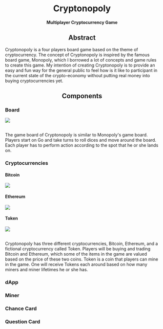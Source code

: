 <div style="text-align:center;">
<h1>Cryptonopoly</h1>
<h4>Multiplayer Cryptocurrency Game<h4>
</div>

<p align:"center">
<h2 style="text-align:center;">Abstract</h2>

<p>Cryptonopoly is a four players board game based on the theme of cryptocurrency. The concept of Cryptonopoly is inspired by the famous board game, Monopoly, which I borrowed a lot of concepts and game rules to create this game. My intention of creating Cryptonopoly is to provide an easy and fun way for the general public to feel how is it like to participant in the current state of the crypto-economy without putting real money into buying cryptocurrencies yet. </p>
<h2 style="text-align:center;">Components</h2>

<h3>Board</h3>
<img src="https://raw.githubusercontent.com/jimmyadg/Cryptonopoly/master/photos/digital/board.png"/>
<br><br>
<p>The game board of Cryptonopoly is similar to Monopoly's game board. Players start on Go and take turns to roll dices and move around the board. Each player has to perform action according to the spot that he or she lands on.</p>

<h3>Cryptocurrencies</h3>
<h4>Bitcoin</h4>
<img src="https://raw.githubusercontent.com/jimmyadg/Cryptonopoly/master/photos/digital/bitcoin.png" width:"300">

<h4>Ethereum</h4>
<img src="https://raw.githubusercontent.com/jimmyadg/Cryptonopoly/master/photos/digital/ethereum.png" width:"300">

<h4>Token</h4>
<img src="https://raw.githubusercontent.com/jimmyadg/Cryptonopoly/master/photos/digital/token.png" width:"300">
<br><br>

Cryptonopoly has three different cryptocurrencies, Bitcoin, Ethereum, and a fictional cryptocurrency called Token. Players will be buying and trading Bitcoin and Ethereum, which some of the items in the game are valued based on the price of these two coins. Token is a coin that players can mine in the game. One will receive Tokens each around based on how many miners and miner lifetimes he or she has.


<h3>dApp</h3>

<h3>Miner</h3>

<h3>Chance Card</h3>

<h3>Question Card</h3>

</p>
